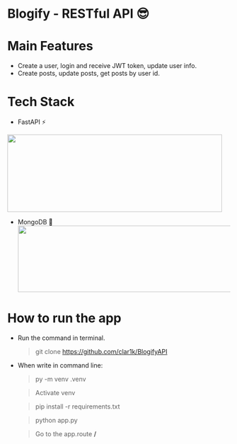 # Blogify - RESTful API 😎
# Main Features
- Create a user, login and receive JWT token, update user info.
- Create posts, update posts, get posts by user id.

# Tech Stack
- FastAPI ⚡

<img src="https://fastapi.tiangolo.com/img/logo-margin/logo-teal.png" width="485" height="175"></img>
- MongoDB 🍃
<img src="https://upload.wikimedia.org/wikipedia/commons/thumb/9/93/MongoDB_Logo.svg/2560px-MongoDB_Logo.svg.png" width="556" height="150"></img>

# How to run the app
- Run the command in terminal.
    > git clone https://github.com/clar1k/BlogifyAPI
- When write in command line:
    > py -m venv .venv

    > Activate venv
    
    > pip install -r requirements.txt
    
    > python app.py

    > Go to the app.route **/**